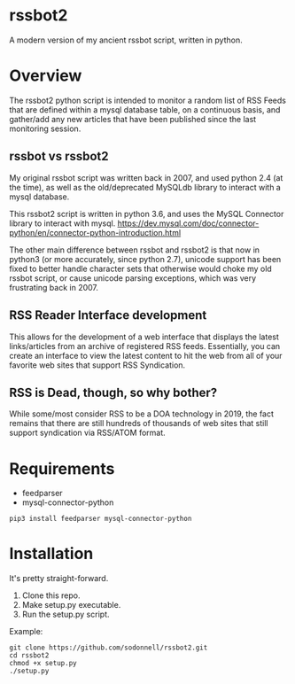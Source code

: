 # rssbot2

A modern version of my ancient rssbot script, written in python.

# Overview

The rssbot2 python script is intended to monitor a random list of RSS Feeds that are defined within a mysql database table, on a continuous basis, and gather/add any new articles that have been published since the last monitoring session.

## rssbot vs rssbot2

My original rssbot script was written back in 2007, and used python 2.4 (at the time), as well as the old/deprecated MySQLdb library to interact with a mysql database.

This rssbot2 script is written in python 3.6, and uses the MySQL Connector library to interact with mysql. 
https://dev.mysql.com/doc/connector-python/en/connector-python-introduction.html

The other main difference between rssbot and rssbot2 is that now in python3 (or more accurately, since python 2.7), unicode support has been fixed to better handle character sets that otherwise would choke my old rssbot script, or cause unicode parsing exceptions, which was very frustrating back in 2007.

## RSS Reader Interface development

This allows for the development of a web interface that displays the latest links/articles from an archive of registered RSS feeds. Essentially, you can create an interface to view the latest content to hit the web from all of your favorite web sites that support RSS Syndication.

## RSS is Dead, though, so why bother?

While some/most consider RSS to be a DOA technology in 2019, the fact remains that there are still hundreds of thousands of web sites that still support syndication via RSS/ATOM format. 

# Requirements

* feedparser
* mysql-connector-python

```
pip3 install feedparser mysql-connector-python
```

# Installation

It's pretty straight-forward.

1) Clone this repo.
2) Make setup.py executable.
3) Run the setup.py script.

Example:

```
git clone https://github.com/sodonnell/rssbot2.git
cd rssbot2
chmod +x setup.py
./setup.py
```